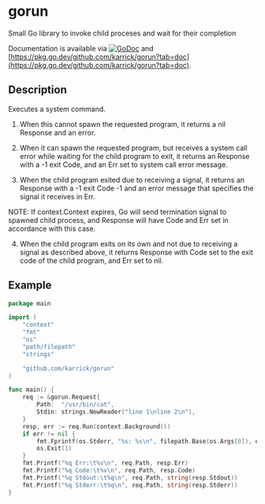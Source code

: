 # gorun

Small Go library to invoke child proceses and wait for their completion

Documentation is available via
[![GoDoc](https://godoc.org/github.com/karrick/gorun?status.svg)](https://godoc.org/github.com/karrick/gorun)
and
[https://pkg.go.dev/github.com/karrick/gorun?tab=doc](https://pkg.go.dev/github.com/karrick/gorun?tab=doc).

## Description

Executes a system command.

1. When this cannot spawn the requested program, it returns a nil
Response and an error.

2. When it can spawn the requested program, but receives a system
call error while waiting for the child program to exit, it returns
an Response with a -1 exit Code, and an Err set to system call
error message.

3. When the child program exited due to receiving a signal, it
returns an Response with a -1 exit Code -1 and an error message
that specifies the signal it receives in Err.

NOTE: If context.Context expires, Go will send termination signal
to spawned child process, and Response will have Code and Err set
in accordance with this case.

4. When the child program exits on its own and not due to receiving
a signal as described above, it returns Response with Code set
to the exit code of the child program, and Err set to nil.

## Example

```Go
package main

import (
	"context"
	"fmt"
	"os"
	"path/filepath"
	"strings"

	"github.com/karrick/gorun"
)

func main() {
	req := &gorun.Request{
		Path:  "/usr/bin/cat",
		Stdin: strings.NewReader("line 1\nline 2\n"),
	}
	resp, err := req.Run(context.Background())
	if err != nil {
		fmt.Fprintf(os.Stderr, "%s: %s\n", filepath.Base(os.Args[0]), err)
		os.Exit(1)
	}
	fmt.Printf("%q Err:\t%v\n", req.Path, resp.Err)
	fmt.Printf("%q Code:\t%v\n", req.Path, resp.Code)
	fmt.Printf("%q Stdout:\t%q\n", req.Path, string(resp.Stdout))
	fmt.Printf("%q Stderr:\t%q\n", req.Path, string(resp.Stderr))
}
```
